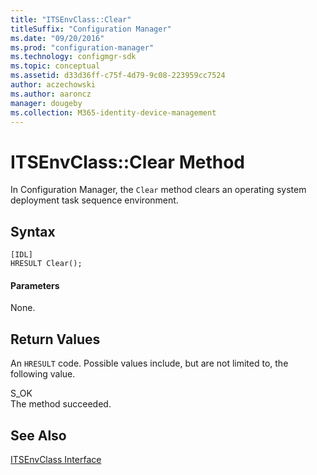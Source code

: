 ```yaml
---
title: "ITSEnvClass::Clear"
titleSuffix: "Configuration Manager"
ms.date: "09/20/2016"
ms.prod: "configuration-manager"
ms.technology: configmgr-sdk
ms.topic: conceptual
ms.assetid: d33d36ff-c75f-4d79-9c08-223959cc7524
author: aczechowski
ms.author: aaroncz
manager: dougeby
ms.collection: M365-identity-device-management
---
```

# ITSEnvClass::Clear Method
In Configuration Manager, the `Clear` method clears an operating system deployment task sequence environment.  

## Syntax  

```  
[IDL]  
HRESULT Clear();  
```  

#### Parameters  
 None.  

## Return Values  
 An `HRESULT` code. Possible values include, but are not limited to, the following value.  

 S_OK  
 The method succeeded.  

## See Also  
 [ITSEnvClass Interface](../../../../../develop/reference/core/clients/client-classes/itsenvclass-interface.md)
